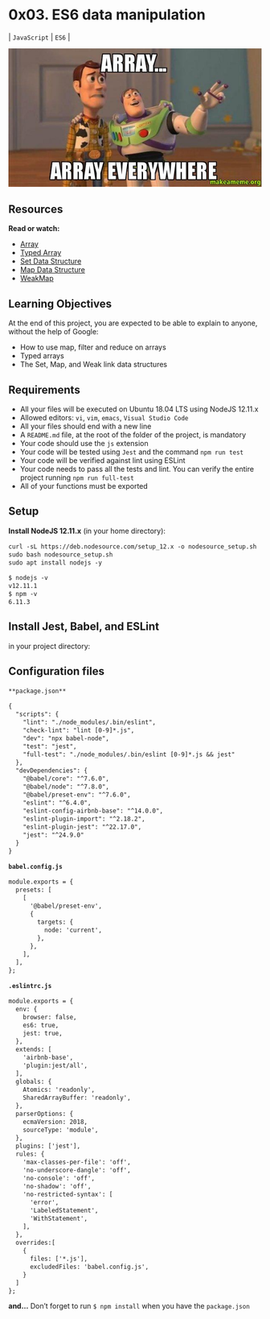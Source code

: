 # 0x03. ES6 data manipulation
| `JavaScript` | `ES6` |

![](./images/es6_meme.jpg)
## Resources
**Read or watch:**

- [Array](https://intranet.alxswe.com/rltoken/bcXqK1IaIHtrZ45sv0RxsQ)
- [Typed Array](https://intranet.alxswe.com/rltoken/BQ5bjKk8Q2YrpwVl0gZpXQ)
- [Set Data Structure](https://intranet.alxswe.com/rltoken/Ch8vq39y9QnlTMr8CymgEg)
- [Map Data Structure](https://intranet.alxswe.com/rltoken/W29MV3f8Ii4HmeJSALNIpw)
- [WeakMap](https://intranet.alxswe.com/rltoken/pSetFVFeIR660GPE0flPdg)

## Learning Objectives
At the end of this project, you are expected to be able to explain to anyone, without the help of Google:

- How to use map, filter and reduce on arrays
- Typed arrays
- The Set, Map, and Weak link data structures

## Requirements
- All your files will be executed on Ubuntu 18.04 LTS using NodeJS 12.11.x
- Allowed editors: `vi`, `vim`, `emacs`, `Visual Studio Code`
- All your files should end with a new line
- A `README.md` file, at the root of the folder of the project, is mandatory
- Your code should use the `js` extension
- Your code will be tested using `Jest` and the command `npm run test`
- Your code will be verified against lint using ESLint
- Your code needs to pass all the tests and lint. You can verify the entire project running `npm run full-test`
- All of your functions must be exported

## Setup
**Install NodeJS 12.11.x**
(in your home directory):

```
curl -sL https://deb.nodesource.com/setup_12.x -o nodesource_setup.sh
sudo bash nodesource_setup.sh
sudo apt install nodejs -y
```

```
$ nodejs -v
v12.11.1
$ npm -v
6.11.3
```

## Install Jest, Babel, and ESLint
in your project directory:

## Configuration files
`**package.json**`

```
{
  "scripts": {
    "lint": "./node_modules/.bin/eslint",
    "check-lint": "lint [0-9]*.js",
    "dev": "npx babel-node",
    "test": "jest",
    "full-test": "./node_modules/.bin/eslint [0-9]*.js && jest"
  },
  "devDependencies": {
    "@babel/core": "^7.6.0",
    "@babel/node": "^7.8.0",
    "@babel/preset-env": "^7.6.0",
    "eslint": "^6.4.0",
    "eslint-config-airbnb-base": "^14.0.0",
    "eslint-plugin-import": "^2.18.2",
    "eslint-plugin-jest": "^22.17.0",
    "jest": "^24.9.0"
  }
}
```

**`babel.config.js`**

```
module.exports = {
  presets: [
    [
      '@babel/preset-env',
      {
        targets: {
          node: 'current',
        },
      },
    ],
  ],
};
```

**`.eslintrc.js`**

```
module.exports = {
  env: {
    browser: false,
    es6: true,
    jest: true,
  },
  extends: [
    'airbnb-base',
    'plugin:jest/all',
  ],
  globals: {
    Atomics: 'readonly',
    SharedArrayBuffer: 'readonly',
  },
  parserOptions: {
    ecmaVersion: 2018,
    sourceType: 'module',
  },
  plugins: ['jest'],
  rules: {
    'max-classes-per-file': 'off',
    'no-underscore-dangle': 'off',
    'no-console': 'off',
    'no-shadow': 'off',
    'no-restricted-syntax': [
      'error',
      'LabeledStatement',
      'WithStatement',
    ],
  },
  overrides:[
    {
      files: ['*.js'],
      excludedFiles: 'babel.config.js',
    }
  ]
};

```

**and…**
Don’t forget to run `$ npm install` when you have the `package.json`